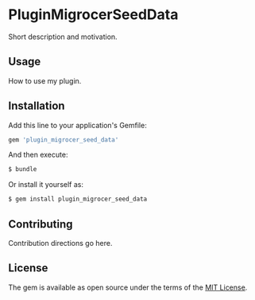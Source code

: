# PluginMigrocerSeedData
Short description and motivation.

## Usage
How to use my plugin.

## Installation
Add this line to your application's Gemfile:

```ruby
gem 'plugin_migrocer_seed_data'
```

And then execute:
```bash
$ bundle
```

Or install it yourself as:
```bash
$ gem install plugin_migrocer_seed_data
```

## Contributing
Contribution directions go here.

## License
The gem is available as open source under the terms of the [MIT License](http://opensource.org/licenses/MIT).

